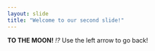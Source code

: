 ```yaml
---
layout: slide
title: "Welcome to our second slide!"
---
```

**TO THE MOON!** *!?*
Use the left arrow to go back!
